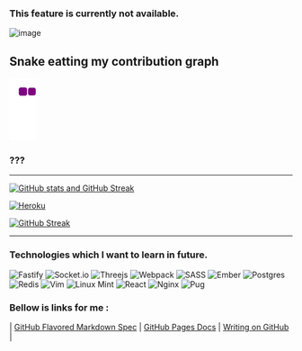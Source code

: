 ### This feature is currently not available.
![image](https://c.tenor.com/vmk7T3OWjV8AAAAi/meow-meow-catboy.gif)

## Snake eatting my contribution graph
![snake gif](https://github.com/NicolaiCushnir/NicolaiCushnir/blob/output/github-contribution-grid-snake.gif)

### ???
--- 

[![GitHub stats and GitHub Streak](https://github-readme-stats.vercel.app/api?username=anuraghazra)](https://github.com/anuraghazra/github-readme-stats)

[![Heroku](https://github-readme-streak-stats.herokuapp.com?user=NicolaiCushnir&theme=vue&date_format=M%20j%5B%2C%20Y%5D)](https://git.io/streak-stats)

[![GitHub Streak](http://github-readme-streak-stats.herokuapp.com?user=NicolaiCushnir&theme=vue)](https://git.io/streak-stats)

---


### Technologies which I want to learn in future.
![Fastify](https://img.shields.io/badge/fastify-%23000000.svg?style=for-the-badge&logo=fastify&logoColor=white)
![Socket.io](https://img.shields.io/badge/Socket.io-black?style=for-the-badge&logo=socket.io&badgeColor=010101)
![Threejs](https://img.shields.io/badge/threejs-black?style=for-the-badge&logo=three.js&logoColor=white)
![Webpack](https://img.shields.io/badge/webpack-%238DD6F9.svg?style=for-the-badge&logo=webpack&logoColor=black)
![SASS](https://img.shields.io/badge/Sass-CC6699?style=for-the-badge&logo=sass&logoColor=white)
![Ember](https://img.shields.io/badge/ember-1C1E24?style=for-the-badge&logo=ember.js&logoColor=#D04A37)
![Postgres](https://img.shields.io/badge/postgres-%23316192.svg?style=for-the-badge&logo=postgresql&logoColor=white)
![Redis](https://img.shields.io/badge/redis-%23DD0031.svg?&style=for-the-badge&logo=redis&logoColor=white])
![Vim](https://img.shields.io/badge/VIM-%2311AB00.svg?&style=for-the-badge&logo=vim&logoColor=white)
![Linux Mint](https://img.shields.io/badge/Linux_Mint-87CF3E?style=for-the-badge&logo=linux-mint&logoColor=white)
![React](https://img.shields.io/badge/React-20232A?style=for-the-badge&logo=react&logoColor=61DAFB)
![Nginx](https://img.shields.io/badge/nginx-%23009639.svg?style=for-the-badge&logo=nginx&logoColor=white)
![Pug](https://img.shields.io/badge/Pug-FFF?style=for-the-badge&logo=pug&logoColor=A86454)


### Bellow is links for me :
| [GitHub Flavored Markdown Spec](https://github.github.com/gfm/#example-145) | [GitHub Pages Docs](https://docs.github.com/en/pages) | [Writing on GitHub ](https://docs.github.com/en/get-started/writing-on-github) |